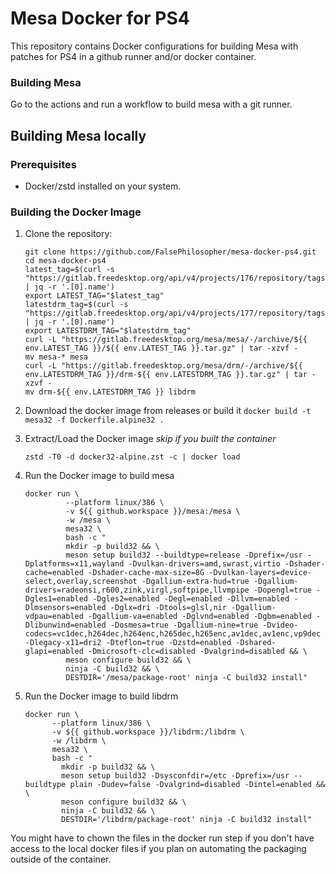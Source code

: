 # Mesa Docker for PS4

This repository contains Docker configurations for building Mesa with patches for PS4 in a github runner and/or docker container.  

### Building Mesa
Go to the actions and run a workflow to build mesa with a git runner.

## Building Mesa locally

### Prerequisites
- Docker/zstd installed on your system.

### Building the Docker Image
1. Clone the repository:
   ```
   git clone https://github.com/FalsePhilosopher/mesa-docker-ps4.git
   cd mesa-docker-ps4
   latest_tag=$(curl -s "https://gitlab.freedesktop.org/api/v4/projects/176/repository/tags" | jq -r '.[0].name')
   export LATEST_TAG="$latest_tag"
   latestdrm_tag=$(curl -s "https://gitlab.freedesktop.org/api/v4/projects/177/repository/tags" | jq -r '.[0].name')
   export LATESTDRM_TAG="$latestdrm_tag"
   curl -L "https://gitlab.freedesktop.org/mesa/mesa/-/archive/${{ env.LATEST_TAG }}/${{ env.LATEST_TAG }}.tar.gz" | tar -xzvf -
   mv mesa-* mesa
   curl -L "https://gitlab.freedesktop.org/mesa/drm/-/archive/${{ env.LATESTDRM_TAG }}/drm-${{ env.LATESTDRM_TAG }}.tar.gz" | tar -xzvf -
   mv drm-${{ env.LATESTDRM_TAG }} libdrm

   ```
2. Download the docker image from releases or build it `docker build -t mesa32 -f Dockerfile.alpine32 .`

3. Extract/Load the Docker image *skip if you built the container*
     ```
     zstd -T0 -d docker32-alpine.zst -c | docker load
     ```

4. Run the Docker image to build mesa
   ```
   docker run \
            --platform linux/386 \
            -v ${{ github.workspace }}/mesa:/mesa \
            -w /mesa \
            mesa32 \
            bash -c "
            mkdir -p build32 && \
            meson setup build32 --buildtype=release -Dprefix=/usr -Dplatforms=x11,wayland -Dvulkan-drivers=amd,swrast,virtio -Dshader-cache=enabled -Dshader-cache-max-size=8G -Dvulkan-layers=device-select,overlay,screenshot -Dgallium-extra-hud=true -Dgallium-drivers=radeonsi,r600,zink,virgl,softpipe,llvmpipe -Dopengl=true -Dgles1=enabled -Dgles2=enabled -Degl=enabled -Dllvm=enabled -Dlmsensors=enabled -Dglx=dri -Dtools=glsl,nir -Dgallium-vdpau=enabled -Dgallium-va=enabled -Dglvnd=enabled -Dgbm=enabled -Dlibunwind=enabled -Dosmesa=true -Dgallium-nine=true -Dvideo-codecs=vc1dec,h264dec,h264enc,h265dec,h265enc,av1dec,av1enc,vp9dec -Dlegacy-x11=dri2 -Dteflon=true -Dzstd=enabled -Dshared-glapi=enabled -Dmicrosoft-clc=disabled -Dvalgrind=disabled && \
            meson configure build32 && \
            ninja -C build32 && \
            DESTDIR='/mesa/package-root' ninja -C build32 install"
   ```
5. Run the Docker image to build libdrm
      ```
      docker run \
            --platform linux/386 \
            -v ${{ github.workspace }}/libdrm:/libdrm \
            -w /libdrm \
            mesa32 \
            bash -c "
              mkdir -p build32 && \
              meson setup build32 -Dsysconfdir=/etc -Dprefix=/usr --buildtype plain -Dudev=false -Dvalgrind=disabled -Dintel=enabled && \
              meson configure build32 && \
              ninja -C build32 && \
              DESTDIR='/libdrm/package-root' ninja -C build32 install"
      ```
You might have to chown the files in the docker run step if you don't have access to the local docker files if you plan on automating the packaging outside of the container.
